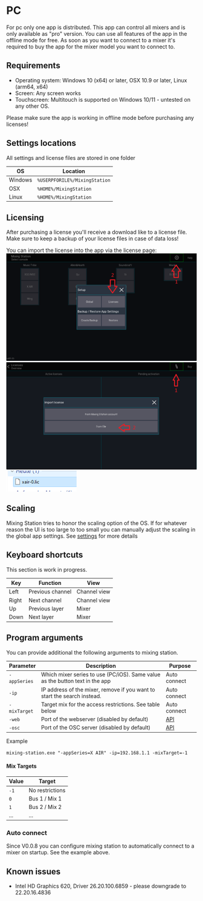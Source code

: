 # PC
For pc only one app is distributed. This app can control all mixers and is only available as "pro" version.
You can use all features of the app in the offline mode for free.
As soon as you want to connect to a mixer it's required to buy the app for the mixer model you want to connect to.

## Requirements
- Operating system: Windows 10 (x64) or later, OSX 10.9 or later, Linux (arm64, x64)
- Screen: Any screen works
- Touchscreen: Multitouch is supported on Windows 10/11 - untested on any other OS.

Please make sure the app is working in offline mode before purchasing any licenses!

## Settings locations
All settings and license files are stored in one folder

| OS | Location | 
| --- | --- |
| Windows | `%USERPFORILE%/MixingStation` |
| OSX | `%HOME%/MixingStation` |
| Linux | `%HOME%/MixingStation` |

## Licensing
After purchasing a license you'll receive a download like to a license file. Make sure to keep a backup of your license files in case of data loss!

You can import the license into the app via the license page:
![menu](../img/license/pc-menu.png)
![menu](../img/license/pc-file-import.png)
![menu](../img/license/pc-license-file.png)

## Scaling
Mixing Station tries to honor the scaling option of the OS.
If for whatever reason the UI is too large to too small you can manually adjust the scaling in the global app settings.
See [settings](../settings/global.md) for more details

## Keyboard shortcuts
This section is work in progress.

| Key | Function | View |
| --- | --- | --- |
| Left | Previous channel | Channel view |
| Right | Next channel | Channel view |
| Up | Previous layer | Mixer |
| Down | Next layer | Mixer |


## Program arguments
You can provide additional the following arguments to mixing station.

| Parameter | Description | Purpose |
| --- | --- | --- |
| `-appSeries` | Which mixer series to use (PC/iOS). Same value as the button text in the app | Auto connect |
| `-ip` | IP address of the mixer, remove if you want to start the search instead. | Auto connect |
| `-mixTarget` | Target mix for the access restrictions. See table below | Auto connect |
| `-web` | Port of the webserver (disabled by default) | [API](../integrations/apis.md) |
| `-osc` | Port of the OSC server (disabled by default) | [API](../integrations/apis.md) |

Example
```
mixing-station.exe "-appSeries=X AIR" -ip=192.168.1.1 -mixTarget=-1
```

#### Mix Targets
| Value | Target |
| --- | --- |
| `-1` | No restrictions |
| `0` | Bus 1 / Mix 1 |
| `1` | Bus 2 / Mix 2 |
| ... | ... |


### Auto connect
Since V0.0.8 you can configure mixing station to automatically connect to a mixer on startup. See the example above.



## Known issues
- Intel  HD Graphics 620, Driver 26.20.100.6859 - please downgrade to 22.20.16.4836